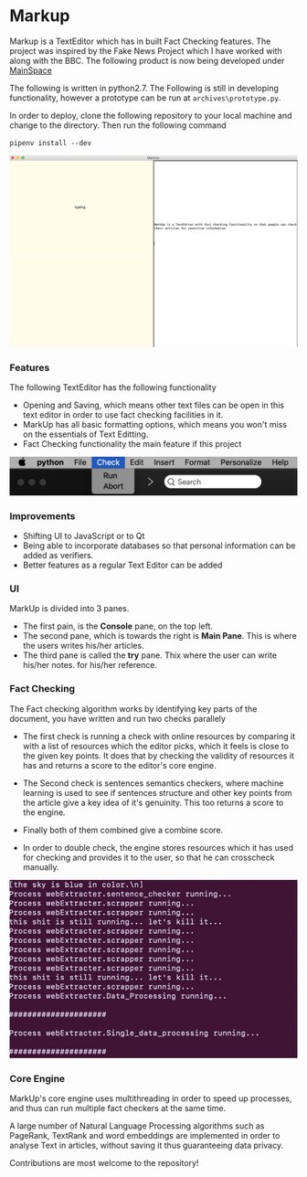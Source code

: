 # Markup
Markup is a TextEditor which has in built Fact Checking features. The project was inspired by the Fake News Project which I have worked with along with the BBC. The following product is now being developed under [MainSpace](https://github.com/mainspace-org) 

The following is written in python2.7. The Following is still in developing functionality, however a prototype can be run at `archives\prototype.py`.

In order to deploy, clone the following repository to your local machine and change to the directory. Then run the following command
```
pipenv install --dev
```


![Main Image](assets/img1.png)


### Features

The following TextEditor has the following functionality
- Opening and Saving, which means other text files can be open in this text editor in order to use fact checking facilities in it.
- MarkUp has all basic formatting options, which means you won't miss on the essentials of Text Editting.
- Fact Checking functionality the main feature if this project 


![menu image](assets/img3.png)


### Improvements

- Shifting UI to JavaScript or to Qt
- Being able to incorporate databases so that personal information can be added as verifiers.
- Better features as a regular Text Editor can be added


### UI

MarkUp is divided into 3 panes. 
- The first pain, is the **Console** pane, on the top left. 
- The second pane, which is towards the right is **Main Pane**. This is where the users writes his/her articles.
- The third pane is called the **try** pane. Thix where the user can write his/her notes. for his/her reference.

### Fact Checking

The Fact checking algorithm works by identifying key parts of the document, you have written and run two checks parallely

- The first check is running a check with online resources by comparing it with a list of resources which the editor picks, which it feels is close to the given key points. It does that by checking the validity of resources it has and returns a score to the editor's core engine.

- The Second check is sentences semantics checkers, where machine learning is used to see if sentences structure and other key points from the article give a key idea of it's genuinity. This too returns a score to the engine. 

- Finally both of them combined give a combine score. 

- In order to double check, the engine stores resources which it has used for checking and provides it to the user, so that he can crosscheck manually.


![image checker](assets/img4.png)


### Core Engine

MarkUp's core engine uses multithreading in order to speed up processes, and thus can run multiple fact checkers at the same time. 

A large number of Natural Language Processing algorithms such as PageRank, TextRank and word embeddings are implemented in order to analyse Text in articles, without saving it thus guaranteeing data privacy. 


Contributions are most welcome to the repository!








